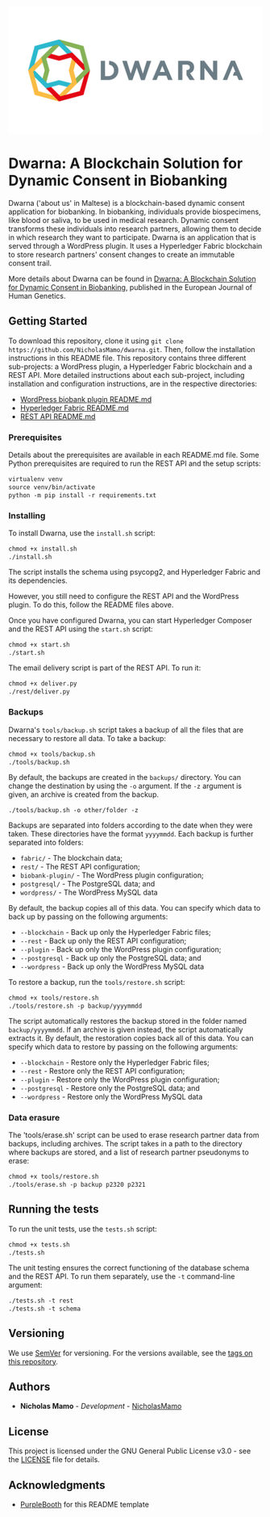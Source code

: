 ![](https://github.com/NicholasMamo/dwarna/raw/master/assets/logo.png "Dwarna Logo")

# Dwarna: A Blockchain Solution for Dynamic Consent in Biobanking

Dwarna ('about us' in Maltese) is a blockchain-based dynamic consent application for biobanking.
In biobanking, individuals provide biospecimens, like blood or saliva, to be used in medical research.
Dynamic consent transforms these individuals into research partners, allowing them to decide in which research they want to participate.
Dwarna is an application that is served through a WordPress plugin.
It uses a Hyperledger Fabric blockchain to store research partners' consent changes to create an immutable consent trail.

More details about Dwarna can be found in [Dwarna: A Blockchain Solution for Dynamic Consent in Biobanking](https://www.nature.com/articles/s41431-019-0560-9), published in the European Journal of Human Genetics.

## Getting Started

To download this repository, clone it using `git clone https://github.com/NicholasMamo/dwarna.git`.
Then, follow the installation instructions in this README file.
This repository contains three different sub-projects: a WordPress plugin, a Hyperledger Fabric blockchain and a REST API.
More detailed instructions about each sub-project, including installation and configuration instructions, are in the respective directories:

- [WordPress biobank plugin README.md](https://github.com/NicholasMamo/dwarna/tree/master/biobank-plugin)
- [Hyperledger Fabric README.md](https://github.com/NicholasMamo/dwarna/tree/master/fabric)
- [REST API README.md](https://github.com/NicholasMamo/dwarna/tree/master/rest)

### Prerequisites

Details about the prerequisites are available in each README.md file.
Some Python prerequisites are required to run the REST API and the setup scripts:

    virtualenv venv
	source venv/bin/activate
	python -m pip install -r requirements.txt

### Installing

To install Dwarna, use the `install.sh` script:

    chmod +x install.sh
	./install.sh

The script installs the schema using psycopg2, and Hyperledger Fabric and its dependencies.

However, you still need to configure the REST API and the WordPress plugin.
To do this, follow the README files above.

Once you have configured Dwarna, you can start Hyperledger Composer and the REST API using the `start.sh` script:

    chmod +x start.sh
	./start.sh

The email delivery script is part of the REST API.
To run it:

    chmod +x deliver.py
    ./rest/deliver.py

### Backups

Dwarna's `tools/backup.sh` script takes a backup of all the files that are necessary to restore all data.
To take a backup:

    chmod +x tools/backup.sh
    ./tools/backup.sh

By default, the backups are created in the `backups/` directory.
You can change the destination by using the `-o` argument.
If the `-z` argument is given, an archive is created from the backup.

	./tools/backup.sh -o other/folder -z

Backups are separated into folders according to the date when they were taken.
These directories have the format `yyyymmdd`.
Each backup is further separated into folders:

* `fabric/` - The blockchain data;
* `rest/` - The REST API configuration;
* `biobank-plugin/` - The WordPress plugin configuration;
* `postgresql/` - The PostgreSQL data; and
* `wordpress/` - The WordPress MySQL data

By default, the backup copies all of this data.
You can specify which data to back up by passing on the following arguments:

* `--blockchain` - Back up only the Hyperledger Fabric files;
* `--rest` - Back up only the REST API configuration;
* `--plugin` - Back up only the WordPress plugin configuration;
* `--postgresql` - Back up only the PostgreSQL data; and
* `--wordpress` - Back up only the WordPress MySQL data

To restore a backup, run the `tools/restore.sh` script:

    chmod +x tools/restore.sh
    ./tools/restore.sh -p backup/yyyymmdd

The script automatically restores the backup stored in the folder named `backup/yyyymmdd`.
If an archive is given instead, the script automatically extracts it.
By default, the restoration copies back all of this data.
You can specify which data to restore by passing on the following arguments:

* `--blockchain` - Restore only the Hyperledger Fabric files;
* `--rest` - Restore only the REST API configuration;
* `--plugin` - Restore only the WordPress plugin configuration;
* `--postgresql` - Restore only the PostgreSQL data; and
* `--wordpress` - Restore only the WordPress MySQL data

### Data erasure

The 'tools/erase.sh' script can be used to erase research partner data from backups, including archives.
The script takes in a path to the directory where backups are stored, and a list of research partner pseudonyms to erase:

	chmod +x tools/restore.sh
	./tools/erase.sh -p backup p2320 p2321

## Running the tests

To run the unit tests, use the `tests.sh` script:

    chmod +x tests.sh
	./tests.sh

The unit testing ensures the correct functioning of the database schema and the REST API.
To run them separately, use the `-t` command-line argument:

    ./tests.sh -t rest
    ./tests.sh -t schema

## Versioning

We use [SemVer](http://semver.org/) for versioning. For the versions available, see the [tags on this repository](https://github.com/NicholasMamo/dwarna/tags).

## Authors

* **Nicholas Mamo** - *Development* - [NicholasMamo](https://github.com/NicholasMamo)

## License

This project is licensed under the GNU General Public License v3.0 - see the [LICENSE](LICENSE) file for details.

## Acknowledgments

* [PurpleBooth](https://gist.github.com/PurpleBooth/109311bb0361f32d87a2) for this README template
